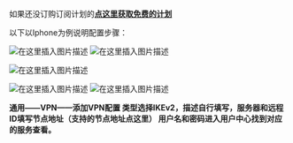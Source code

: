 如果还没订购订阅计划的[**点这里获取免费的计划**](https://www.strongswans.net/index.php/store/vpn)


以下以Iphone为例说明配置步骤：

![在这里插入图片描述](https://img-blog.csdnimg.cn/af79ea3c21e6479bb83142626cb27733.jpg?x-oss-process=image/watermark,type_ZHJvaWRzYW5zZmFsbGJhY2s,shadow_50,text_Q1NETiBA5YiY5by66KW_5ZOl5ZOl,size_20,color_FFFFFF,t_70,g_se,x_16#pic_center)
![在这里插入图片描述](https://img-blog.csdnimg.cn/032c4d53fee84efc8611c06836938780.jpg?x-oss-process=image/watermark,type_ZHJvaWRzYW5zZmFsbGJhY2s,shadow_50,text_Q1NETiBA5YiY5by66KW_5ZOl5ZOl,size_20,color_FFFFFF,t_70,g_se,x_16#pic_center)


![在这里插入图片描述](https://img-blog.csdnimg.cn/02112c34a1f44a56a8560677d2b6c62e.jpg?x-oss-process=image/watermark,type_ZHJvaWRzYW5zZmFsbGJhY2s,shadow_50,text_Q1NETiBA5YiY5by66KW_5ZOl5ZOl,size_20,color_FFFFFF,t_70,g_se,x_16#pic_center)

![在这里插入图片描述](https://img-blog.csdnimg.cn/0a030fa610d74b68aa1de2a9e2af4d02.jpg?x-oss-process=image/watermark,type_ZHJvaWRzYW5zZmFsbGJhY2s,shadow_50,text_Q1NETiBA5YiY5by66KW_5ZOl5ZOl,size_20,color_FFFFFF,t_70,g_se,x_16#pic_center)
![在这里插入图片描述](https://img-blog.csdnimg.cn/70c9ac6a3b814dba8c85b7c49ed4c322.jpg?x-oss-process=image/watermark,type_ZHJvaWRzYW5zZmFsbGJhY2s,shadow_50,text_Q1NETiBA5YiY5by66KW_5ZOl5ZOl,size_20,color_FFFFFF,t_70,g_se,x_16#pic_center)

**通用——VPN——添加VPN配置
类型选择IKEv2，描述自行填写，服务器和远程ID填写节点地址（支持的节点地址点这里）
用户名和密码进入用户中心找到对应的服务查看。**